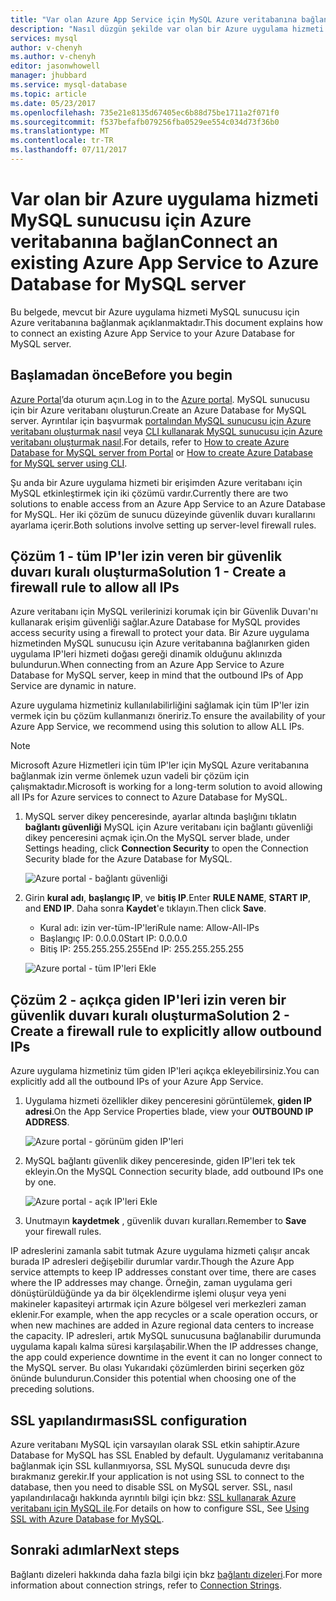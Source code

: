 ```yaml
---
title: "Var olan Azure App Service için MySQL Azure veritabanına bağlanmak | Microsoft Docs"
description: "Nasıl düzgün şekilde var olan bir Azure uygulama hizmeti için MySQL Azure veritabanına bağlanmak için yönergeler"
services: mysql
author: v-chenyh
ms.author: v-chenyh
editor: jasonwhowell
manager: jhubbard
ms.service: mysql-database
ms.topic: article
ms.date: 05/23/2017
ms.openlocfilehash: 735e21e8135d67405ec6b88d75be1711a2f071f0
ms.sourcegitcommit: f537befafb079256fba0529ee554c034d73f36b0
ms.translationtype: MT
ms.contentlocale: tr-TR
ms.lasthandoff: 07/11/2017
---
```

# <a name="connect-an-existing-azure-app-service-to-azure-database-for-mysql-server"></a><span data-ttu-id="5e1ce-103">Var olan bir Azure uygulama hizmeti MySQL sunucusu için Azure veritabanına bağlan</span><span class="sxs-lookup"><span data-stu-id="5e1ce-103">Connect an existing Azure App Service to Azure Database for MySQL server</span></span>
<span data-ttu-id="5e1ce-104">Bu belgede, mevcut bir Azure uygulama hizmeti MySQL sunucusu için Azure veritabanına bağlanmak açıklanmaktadır.</span><span class="sxs-lookup"><span data-stu-id="5e1ce-104">This document explains how to connect an existing Azure App Service to your Azure Database for MySQL server.</span></span>

## <a name="before-you-begin"></a><span data-ttu-id="5e1ce-105">Başlamadan önce</span><span class="sxs-lookup"><span data-stu-id="5e1ce-105">Before you begin</span></span>
<span data-ttu-id="5e1ce-106">[Azure Portal](https://portal.azure.com)’da oturum açın.</span><span class="sxs-lookup"><span data-stu-id="5e1ce-106">Log in to the [Azure portal](https://portal.azure.com).</span></span> <span data-ttu-id="5e1ce-107">MySQL sunucusu için bir Azure veritabanı oluşturun.</span><span class="sxs-lookup"><span data-stu-id="5e1ce-107">Create an Azure Database for MySQL server.</span></span> <span data-ttu-id="5e1ce-108">Ayrıntılar için başvurmak [portalından MySQL sunucusu için Azure veritabanı oluşturmak nasıl](quickstart-create-mysql-server-database-using-azure-portal.md) veya [CLI kullanarak MySQL sunucusu için Azure veritabanı oluşturmak nasıl](quickstart-create-mysql-server-database-using-azure-cli.md).</span><span class="sxs-lookup"><span data-stu-id="5e1ce-108">For details, refer to [How to create Azure Database for MySQL server from Portal](quickstart-create-mysql-server-database-using-azure-portal.md) or [How to create Azure Database for MySQL server using CLI](quickstart-create-mysql-server-database-using-azure-cli.md).</span></span>

<span data-ttu-id="5e1ce-109">Şu anda bir Azure uygulama hizmeti bir erişimden Azure veritabanı için MySQL etkinleştirmek için iki çözümü vardır.</span><span class="sxs-lookup"><span data-stu-id="5e1ce-109">Currently there are two solutions to enable access from an Azure App Service to an Azure Database for MySQL.</span></span> <span data-ttu-id="5e1ce-110">Her iki çözüm de sunucu düzeyinde güvenlik duvarı kurallarını ayarlama içerir.</span><span class="sxs-lookup"><span data-stu-id="5e1ce-110">Both solutions involve setting up server-level firewall rules.</span></span>

## <a name="solution-1---create-a-firewall-rule-to-allow-all-ips"></a><span data-ttu-id="5e1ce-111">Çözüm 1 - tüm IP'ler izin veren bir güvenlik duvarı kuralı oluşturma</span><span class="sxs-lookup"><span data-stu-id="5e1ce-111">Solution 1 - Create a firewall rule to allow all IPs</span></span>
<span data-ttu-id="5e1ce-112">Azure veritabanı için MySQL verilerinizi korumak için bir Güvenlik Duvarı'nı kullanarak erişim güvenliği sağlar.</span><span class="sxs-lookup"><span data-stu-id="5e1ce-112">Azure Database for MySQL provides access security using a firewall to protect your data.</span></span> <span data-ttu-id="5e1ce-113">Bir Azure uygulama hizmetinden MySQL sunucusu için Azure veritabanına bağlanırken giden uygulama IP'leri hizmeti doğası gereği dinamik olduğunu aklınızda bulundurun.</span><span class="sxs-lookup"><span data-stu-id="5e1ce-113">When connecting from an Azure App Service to Azure Database for MySQL server, keep in mind that the outbound IPs of App Service are dynamic in nature.</span></span> 

<span data-ttu-id="5e1ce-114">Azure uygulama hizmetiniz kullanılabilirliğini sağlamak için tüm IP'ler izin vermek için bu çözüm kullanmanızı öneririz.</span><span class="sxs-lookup"><span data-stu-id="5e1ce-114">To ensure the availability of your Azure App Service, we recommend using this solution to allow ALL IPs.</span></span>

> [!NOTE]
> <span data-ttu-id="5e1ce-115">Microsoft Azure Hizmetleri için tüm IP'ler için MySQL Azure veritabanına bağlanmak izin verme önlemek uzun vadeli bir çözüm için çalışmaktadır.</span><span class="sxs-lookup"><span data-stu-id="5e1ce-115">Microsoft is working for a long-term solution to avoid allowing all IPs for Azure services to connect to Azure Database for MySQL.</span></span>

1. <span data-ttu-id="5e1ce-116">MySQL server dikey penceresinde, ayarlar altında başlığını tıklatın **bağlantı güvenliği** MySQL için Azure veritabanı için bağlantı güvenliği dikey penceresini açmak için.</span><span class="sxs-lookup"><span data-stu-id="5e1ce-116">On the MySQL server blade, under Settings heading, click **Connection Security** to open the Connection Security blade for the Azure Database for MySQL.</span></span>

   ![Azure portal - bağlantı güvenliği](./media/howto-manage-firewall-using-portal/1-connection-security.png)

2. <span data-ttu-id="5e1ce-118">Girin **kural adı**, **başlangıç IP**, ve **bitiş IP**.</span><span class="sxs-lookup"><span data-stu-id="5e1ce-118">Enter **RULE NAME**, **START IP**, and **END IP**.</span></span> <span data-ttu-id="5e1ce-119">Daha sonra **Kaydet**'e tıklayın.</span><span class="sxs-lookup"><span data-stu-id="5e1ce-119">Then click **Save**.</span></span>
   - <span data-ttu-id="5e1ce-120">Kural adı: izin ver-tüm-IP'leri</span><span class="sxs-lookup"><span data-stu-id="5e1ce-120">Rule name: Allow-All-IPs</span></span>
   - <span data-ttu-id="5e1ce-121">Başlangıç IP: 0.0.0.0</span><span class="sxs-lookup"><span data-stu-id="5e1ce-121">Start IP: 0.0.0.0</span></span>
   - <span data-ttu-id="5e1ce-122">Bitiş IP: 255.255.255.255</span><span class="sxs-lookup"><span data-stu-id="5e1ce-122">End IP: 255.255.255.255</span></span>

   ![Azure portal - tüm IP'leri Ekle](./media/howto-connect-webapp/1_2-add-all-ips.png)

## <a name="solution-2---create-a-firewall-rule-to-explicitly-allow-outbound-ips"></a><span data-ttu-id="5e1ce-124">Çözüm 2 - açıkça giden IP'leri izin veren bir güvenlik duvarı kuralı oluşturma</span><span class="sxs-lookup"><span data-stu-id="5e1ce-124">Solution 2 - Create a firewall rule to explicitly allow outbound IPs</span></span>
<span data-ttu-id="5e1ce-125">Azure uygulama hizmetiniz tüm giden IP'leri açıkça ekleyebilirsiniz.</span><span class="sxs-lookup"><span data-stu-id="5e1ce-125">You can explicitly add all the outbound IPs of your Azure App Service.</span></span>

1. <span data-ttu-id="5e1ce-126">Uygulama hizmeti özellikler dikey penceresini görüntülemek, **giden IP adresi**.</span><span class="sxs-lookup"><span data-stu-id="5e1ce-126">On the App Service Properties blade, view your **OUTBOUND IP ADDRESS**.</span></span>

   ![Azure portal - görünüm giden IP'leri](./media/howto-connect-webapp/2_1-outbound-ip-address.png)

2. <span data-ttu-id="5e1ce-128">MySQL bağlantı güvenlik dikey penceresinde, giden IP'leri tek tek ekleyin.</span><span class="sxs-lookup"><span data-stu-id="5e1ce-128">On the MySQL Connection security blade, add outbound IPs one by one.</span></span>

   ![Azure portal - açık IP'leri Ekle](./media/howto-connect-webapp/2_2-add-explicit-ips.png)

3. <span data-ttu-id="5e1ce-130">Unutmayın **kaydetmek** , güvenlik duvarı kuralları.</span><span class="sxs-lookup"><span data-stu-id="5e1ce-130">Remember to **Save** your firewall rules.</span></span>

<span data-ttu-id="5e1ce-131">IP adreslerini zamanla sabit tutmak Azure uygulama hizmeti çalışır ancak burada IP adresleri değişebilir durumlar vardır.</span><span class="sxs-lookup"><span data-stu-id="5e1ce-131">Though the Azure App service attempts to keep IP addresses constant over time, there are cases where the IP addresses may change.</span></span> <span data-ttu-id="5e1ce-132">Örneğin, zaman uygulama geri dönüştürüldüğünde ya da bir ölçeklendirme işlemi oluşur veya yeni makineler kapasiteyi artırmak için Azure bölgesel veri merkezleri zaman eklenir.</span><span class="sxs-lookup"><span data-stu-id="5e1ce-132">For example, when the app recycles or a scale operation occurs, or when new machines are added in Azure regional data centers to increase the capacity.</span></span> <span data-ttu-id="5e1ce-133">IP adresleri, artık MySQL sunucusuna bağlanabilir durumunda uygulama kapalı kalma süresi karşılaşabilir.</span><span class="sxs-lookup"><span data-stu-id="5e1ce-133">When the IP addresses change, the app could experience downtime in the event it can no longer connect to the MySQL server.</span></span> <span data-ttu-id="5e1ce-134">Bu olası Yukarıdaki çözümlerden birini seçerken göz önünde bulundurun.</span><span class="sxs-lookup"><span data-stu-id="5e1ce-134">Consider this potential when choosing one of the preceding solutions.</span></span>

## <a name="ssl-configuration"></a><span data-ttu-id="5e1ce-135">SSL yapılandırması</span><span class="sxs-lookup"><span data-stu-id="5e1ce-135">SSL configuration</span></span>
<span data-ttu-id="5e1ce-136">Azure veritabanı MySQL için varsayılan olarak SSL etkin sahiptir.</span><span class="sxs-lookup"><span data-stu-id="5e1ce-136">Azure Database for MySQL has SSL Enabled by default.</span></span> <span data-ttu-id="5e1ce-137">Uygulamanız veritabanına bağlanmak için SSL kullanmıyorsa, SSL MySQL sunucuda devre dışı bırakmanız gerekir.</span><span class="sxs-lookup"><span data-stu-id="5e1ce-137">If your application is not using SSL to connect to the database, then you need to disable SSL on MySQL server.</span></span> <span data-ttu-id="5e1ce-138">SSL, nasıl yapılandırılacağı hakkında ayrıntılı bilgi için bkz: [SSL kullanarak Azure veritabanı için MySQL ile](howto-configure-ssl.md).</span><span class="sxs-lookup"><span data-stu-id="5e1ce-138">For details on how to configure SSL, See [Using SSL with Azure Database for MySQL](howto-configure-ssl.md).</span></span>

## <a name="next-steps"></a><span data-ttu-id="5e1ce-139">Sonraki adımlar</span><span class="sxs-lookup"><span data-stu-id="5e1ce-139">Next steps</span></span>
<span data-ttu-id="5e1ce-140">Bağlantı dizeleri hakkında daha fazla bilgi için bkz [bağlantı dizeleri](howto-connection-string.md).</span><span class="sxs-lookup"><span data-stu-id="5e1ce-140">For more information about connection strings, refer to [Connection Strings](howto-connection-string.md).</span></span>
